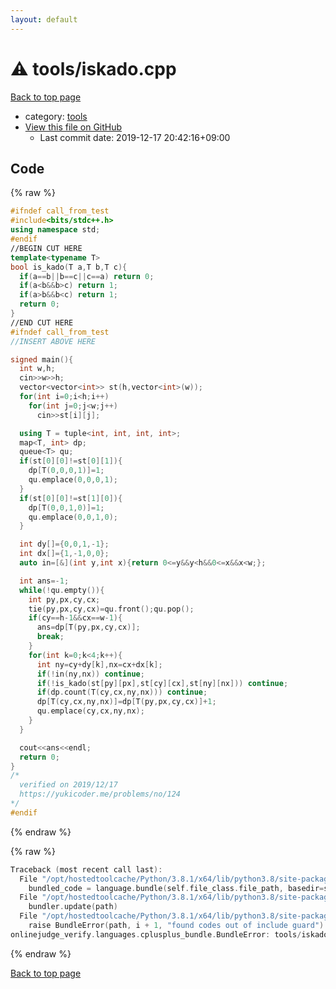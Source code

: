 ```yaml
---
layout: default
---
```


<!-- mathjax config similar to math.stackexchange -->
<script type="text/javascript" async
  src="https://cdnjs.cloudflare.com/ajax/libs/mathjax/2.7.5/MathJax.js?config=TeX-MML-AM_CHTML">
</script>
<script type="text/x-mathjax-config">
  MathJax.Hub.Config({
    TeX: { equationNumbers: { autoNumber: "AMS" }},
    tex2jax: {
      inlineMath: [ ['$','$'] ],
      processEscapes: true
    },
    "HTML-CSS": { matchFontHeight: false },
    displayAlign: "left",
    displayIndent: "2em"
  });
</script>

<script type="text/javascript" src="https://cdnjs.cloudflare.com/ajax/libs/jquery/3.4.1/jquery.min.js"></script>
<script src="https://cdn.jsdelivr.net/npm/jquery-balloon-js@1.1.2/jquery.balloon.min.js" integrity="sha256-ZEYs9VrgAeNuPvs15E39OsyOJaIkXEEt10fzxJ20+2I=" crossorigin="anonymous"></script>
<script type="text/javascript" src="../../assets/js/copy-button.js"></script>
<link rel="stylesheet" href="../../assets/css/copy-button.css" />


# :warning: tools/iskado.cpp

<a href="../../index.html">Back to top page</a>

* category: <a href="../../index.html#4a931512ce65bdc9ca6808adf92d8783">tools</a>
* <a href="{{ site.github.repository_url }}/blob/master/tools/iskado.cpp">View this file on GitHub</a>
    - Last commit date: 2019-12-17 20:42:16+09:00




## Code

<a id="unbundled"></a>
{% raw %}
```cpp
#ifndef call_from_test
#include<bits/stdc++.h>
using namespace std;
#endif
//BEGIN CUT HERE
template<typename T>
bool is_kado(T a,T b,T c){
  if(a==b||b==c||c==a) return 0;
  if(a<b&&b>c) return 1;
  if(a>b&&b<c) return 1;
  return 0;
}
//END CUT HERE
#ifndef call_from_test
//INSERT ABOVE HERE

signed main(){
  int w,h;
  cin>>w>>h;
  vector<vector<int>> st(h,vector<int>(w));
  for(int i=0;i<h;i++)
    for(int j=0;j<w;j++)
      cin>>st[i][j];

  using T = tuple<int, int, int, int>;
  map<T, int> dp;
  queue<T> qu;
  if(st[0][0]!=st[0][1]){
    dp[T(0,0,0,1)]=1;
    qu.emplace(0,0,0,1);
  }
  if(st[0][0]!=st[1][0]){
    dp[T(0,0,1,0)]=1;
    qu.emplace(0,0,1,0);
  }

  int dy[]={0,0,1,-1};
  int dx[]={1,-1,0,0};
  auto in=[&](int y,int x){return 0<=y&&y<h&&0<=x&&x<w;};

  int ans=-1;
  while(!qu.empty()){
    int py,px,cy,cx;
    tie(py,px,cy,cx)=qu.front();qu.pop();
    if(cy==h-1&&cx==w-1){
      ans=dp[T(py,px,cy,cx)];
      break;
    }
    for(int k=0;k<4;k++){
      int ny=cy+dy[k],nx=cx+dx[k];
      if(!in(ny,nx)) continue;
      if(!is_kado(st[py][px],st[cy][cx],st[ny][nx])) continue;
      if(dp.count(T(cy,cx,ny,nx))) continue;
      dp[T(cy,cx,ny,nx)]=dp[T(py,px,cy,cx)]+1;
      qu.emplace(cy,cx,ny,nx);
    }
  }

  cout<<ans<<endl;
  return 0;
}
/*
  verified on 2019/12/17
  https://yukicoder.me/problems/no/124
*/
#endif

```
{% endraw %}

<a id="bundled"></a>
{% raw %}
```cpp
Traceback (most recent call last):
  File "/opt/hostedtoolcache/Python/3.8.1/x64/lib/python3.8/site-packages/onlinejudge_verify/docs.py", line 343, in write_contents
    bundled_code = language.bundle(self.file_class.file_path, basedir=self.cpp_source_path)
  File "/opt/hostedtoolcache/Python/3.8.1/x64/lib/python3.8/site-packages/onlinejudge_verify/languages/cplusplus.py", line 63, in bundle
    bundler.update(path)
  File "/opt/hostedtoolcache/Python/3.8.1/x64/lib/python3.8/site-packages/onlinejudge_verify/languages/cplusplus_bundle.py", line 151, in update
    raise BundleError(path, i + 1, "found codes out of include guard")
onlinejudge_verify.languages.cplusplus_bundle.BundleError: tools/iskado.cpp: line 5: found codes out of include guard

```
{% endraw %}

<a href="../../index.html">Back to top page</a>

